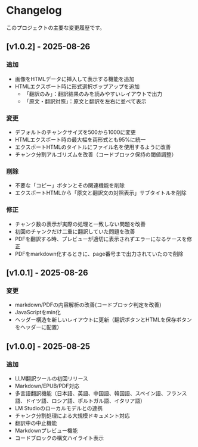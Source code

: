 # Changelog

このプロジェクトの主要な変更履歴です。

## [v1.0.2] - 2025-08-26

### 追加
- 画像をHTMLデータに挿入して表示する機能を追加
- HTMLエクスポート時に形式選択ポップアップを追加
  - 「翻訳のみ」：翻訳結果のみを読みやすいレイアウトで出力
  - 「原文・翻訳対照」：原文と翻訳を左右に並べて表示


### 変更
- デフォルトのチャンクサイズを500から1000に変更
- HTMLエクスポート時の最大幅を両形式とも95%に統一
- エクスポートHTMLのタイトルにファイル名を使用するように改善
- チャンク分割アルゴリズムを改善（コードブロック保持の閾値調整）

### 削除
- 不要な「コピー」ボタンとその関連機能を削除
- エクスポートHTMLから「原文と翻訳文の対照表示」サブタイトルを削除

### 修正
- チャンク数の表示が実際の処理と一致しない問題を改善
- 初回のチャンクだけ二重に翻訳していた問題を改善
- PDFを翻訳する時、プレビューが適切に表示されずエラーになるケースを修正
- PDFをmarkdown化するときに、page番号まで出力されていたので削除

## [v1.0.1] - 2025-08-26

### 変更
- markdown/PDFの内容解析の改善(コードブロック判定を改善)
- JavaScriptをmin化
- ヘッダー構造を新しいレイアウトに更新（翻訳ボタンとHTMLを保存ボタンをヘッダーに配置）

## [v1.0.0] - 2025-08-25

### 追加
- LLM翻訳ツールの初回リリース
- Markdown/EPUB/PDF対応
- 多言語翻訳機能（日本語、英語、中国語、韓国語、スペイン語、フランス語、ドイツ語、ロシア語、ポルトガル語、イタリア語）
- LM Studioのローカルモデルとの連携
- チャンク分割処理による大規模ドキュメント対応
- 翻訳中の中止機能
- Markdownプレビュー機能
- コードブロックの構文ハイライト表示

